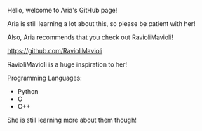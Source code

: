 Hello, welcome to Aria's GitHub page!

Aria is still learning a lot about this, so please be patient with her!

Also, Aria recommends that you check out RavioliMavioli!

https://github.com/RavioliMavioli

RavioliMavioli is a huge inspiration to her!

Programming Languages:
- Python
- C
- C++

She is still learning more about them though!

<!---
AriaCrestia/AriaCrestia is a ✨ special ✨ repository because its `README.md` (this file) appears on your GitHub profile.
You can click the Preview link to take a look at your changes.
--->

